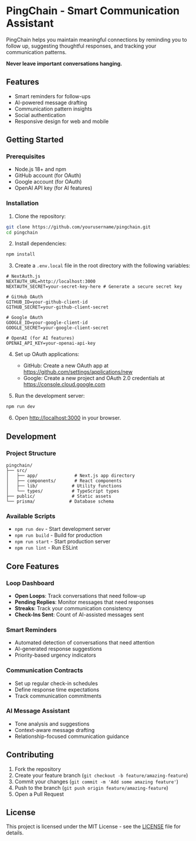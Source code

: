 # PingChain - Smart Communication Assistant

PingChain helps you maintain meaningful connections by reminding you to follow up, suggesting thoughtful responses, and tracking your communication patterns.

**Never leave important conversations hanging.**

## Features

- Smart reminders for follow-ups
- AI-powered message drafting
- Communication pattern insights
- Social authentication
- Responsive design for web and mobile

## Getting Started

### Prerequisites

- Node.js 18+ and npm
- GitHub account (for OAuth)
- Google account (for OAuth)
- OpenAI API key (for AI features)

### Installation

1. Clone the repository:
```bash
git clone https://github.com/yourusername/pingchain.git
cd pingchain
```

2. Install dependencies:
```bash
npm install
```

3. Create a `.env.local` file in the root directory with the following variables:
```env
# NextAuth.js
NEXTAUTH_URL=http://localhost:3000
NEXTAUTH_SECRET=your-secret-key-here # Generate a secure secret key

# GitHub OAuth
GITHUB_ID=your-github-client-id
GITHUB_SECRET=your-github-client-secret

# Google OAuth
GOOGLE_ID=your-google-client-id
GOOGLE_SECRET=your-google-client-secret

# OpenAI (for AI features)
OPENAI_API_KEY=your-openai-api-key
```

4. Set up OAuth applications:
   - GitHub: Create a new OAuth app at https://github.com/settings/applications/new
   - Google: Create a new project and OAuth 2.0 credentials at https://console.cloud.google.com

5. Run the development server:
```bash
npm run dev
```

6. Open [http://localhost:3000](http://localhost:3000) in your browser.

## Development

### Project Structure

```
pingchain/
├── src/
│   ├── app/              # Next.js app directory
│   ├── components/       # React components
│   ├── lib/             # Utility functions
│   └── types/           # TypeScript types
├── public/              # Static assets
└── prisma/             # Database schema
```

### Available Scripts

- `npm run dev` - Start development server
- `npm run build` - Build for production
- `npm run start` - Start production server
- `npm run lint` - Run ESLint

## Core Features

### Loop Dashboard
- **Open Loops**: Track conversations that need follow-up
- **Pending Replies**: Monitor messages that need responses
- **Streaks**: Track your communication consistency
- **Check-Ins Sent**: Count of AI-assisted messages sent

### Smart Reminders
- Automated detection of conversations that need attention
- AI-generated response suggestions
- Priority-based urgency indicators

### Communication Contracts
- Set up regular check-in schedules
- Define response time expectations
- Track communication commitments

### AI Message Assistant
- Tone analysis and suggestions
- Context-aware message drafting
- Relationship-focused communication guidance

## Contributing

1. Fork the repository
2. Create your feature branch (`git checkout -b feature/amazing-feature`)
3. Commit your changes (`git commit -m 'Add some amazing feature'`)
4. Push to the branch (`git push origin feature/amazing-feature`)
5. Open a Pull Request

## License

This project is licensed under the MIT License - see the [LICENSE](LICENSE) file for details.
